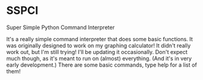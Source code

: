 # SSPCI
Super Simple Python Command Interpreter

It's a really simple command interpreter that does some basic functions.
It was originally designed to work on my graphing calculator! It didn't really work out, but I'm still trying!
I'll be updating it occasionally.
Don't expect much though, as it's meant to run on (almost) everything. (And it's in very early development.)
There are some basic commands, type help for a list of them!
